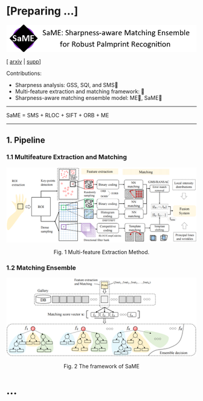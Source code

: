 # [Preparing ...]





![](./res/SaME_title.png)

[ [arxiv]() | [supp]()]


Contributions:

- Sharpness analysis: GSS, SQI, and SMS:eagle:
- Multi-feature extraction and matching framework:  :elephant:
- Sharpness-aware matching ensemble model: ME:meat_on_bone:, SaME:cactus:

---

SaME = SMS + RLOC + SIFT + ORB + ME

---


## 1. Pipeline


### 1.1 Multifeature Extraction and Matching


![multifeature extraction](./res/MultifeatExtraction.png)

<p align=center>Fig. 1 Multi-feature Extraction Method.</p>

### 1.2 Matching Ensemble

![matching ensemble model](./res/ME.png)

<p align=center>Fig. 2 The framework of SaME</p>



# ...

